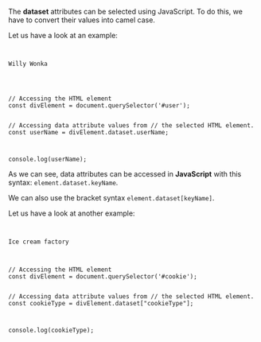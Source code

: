 The **dataset** attributes can be
selected using JavaScript.
To do this, we have to convert
their values into camel case.

Let us have a look at an example:
<codeblock language="javascript" type="lesson">
<code>
<panel language="html">
<div
  id="user"
  data-test-id="1034"
  data-user-name="Willy Wonka"
>
Willy Wonka
</div>
</panel>

<panel language="javascript">
// Accessing the HTML element
const divElement = document.querySelector('#user');

// Accessing data attribute values from
// the selected HTML element.
const userName = divElement.dataset.userName;

console.log(userName);
</panel>
</code>
</codeblock>

As we can see, data attributes
can be accessed in **JavaScript**
with this syntax:
`element.dataset.keyName`.

We can also use the bracket syntax
`element.dataset[keyName]`.

Let us have a look at another example:
<codeblock language="javascript" type="lesson">
<code>
<panel language="html">
<div
  id="cookie"
  data-cookie-type="choco-chip"
>
Ice cream factory
</div>
</panel>
<panel language="javascript">
// Accessing the HTML element
const divElement = document.querySelector('#cookie');

// Accessing data attribute values from
// the selected HTML element.
const cookieType = divElement.dataset["cookieType"];

console.log(cookieType);
</panel>
</code>
</codeblock>
